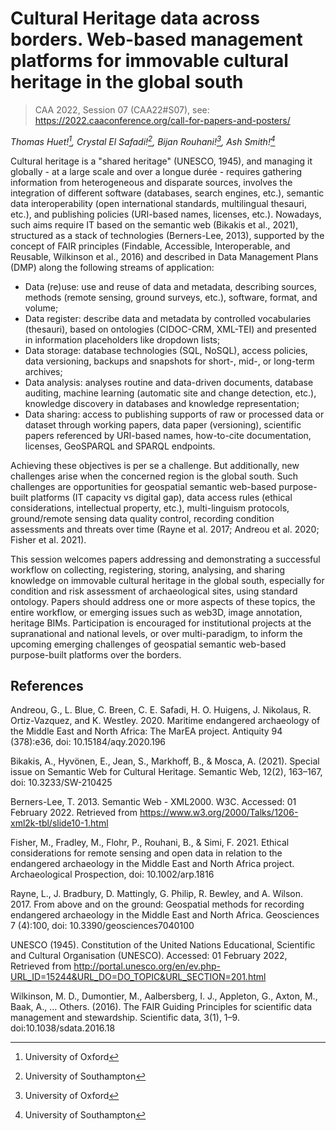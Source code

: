 # Cultural Heritage data across borders. Web-based management platforms for immovable cultural heritage in the global south
> CAA 2022, Session 07 (CAA22#S07), see: https://2022.caaconference.org/call-for-papers-and-posters/  
  
*Thomas Huet![^1], Crystal El Safadi![^2], Bijan Rouhani![^1], Ash Smith![^2]*  
  
Cultural heritage is a "shared heritage" (UNESCO, 1945), and managing it globally - at a large scale and over a longue durée - requires gathering information from heterogeneous and disparate sources, involves the integration of different software (databases, search engines, etc.), semantic data interoperability (open international standards, multilingual thesauri, etc.), and publishing policies (URI-based names, licenses, etc.). Nowadays, such aims require IT based on the semantic web (Bikakis et al., 2021), structured as a stack of technologies (Berners-Lee, 2013), supported by the concept of FAIR principles (Findable, Accessible, Interoperable, and Reusable, Wilkinson et al., 2016) and described in Data Management Plans (DMP) along the following streams of application:  

* Data (re)use: use and reuse of data and metadata, describing sources, methods (remote sensing, ground surveys, etc.), software, format, and volume;
* Data register: describe data and metadata by controlled vocabularies (thesauri), based on ontologies (CIDOC-CRM, XML-TEI) and presented in information placeholders like dropdown lists;
* Data storage: database technologies (SQL, NoSQL), access policies, data versioning, backups and snapshots for short-, mid-, or long-term archives;
* Data analysis: analyses routine and data-driven documents, database auditing, machine learning (automatic site and change detection, etc.), knowledge discovery in databases and knowledge representation;
* Data sharing: access to publishing supports of raw or processed data or dataset through working papers, data paper (versioning), scientific papers referenced by URI-based names, how-to-cite documentation, licenses, GeoSPARQL and SPARQL endpoints.  

Achieving these objectives is per se a challenge. But additionally, new challenges arise when the concerned region is the global south. Such challenges are opportunities for geospatial semantic web-based purpose-built platforms (IT capacity vs digital gap), data access rules (ethical considerations, intellectual property, etc.), multi-linguism protocols, ground/remote sensing data quality control, recording condition assessments and threats over time (Rayne et al. 2017; Andreou et al. 2020; Fisher et al. 2021).  
  
This session welcomes papers addressing and demonstrating a successful workflow on collecting, registering, storing, analysing, and sharing knowledge on immovable cultural heritage in the global south, especially for condition and risk assessment of archaeological sites, using standard ontology. Papers should address one or more aspects of these topics, the entire workflow, or emerging issues such as web3D, image annotation, heritage BIMs. Participation is encouraged for institutional projects at the supranational and national levels, or over multi-paradigm, to inform the upcoming emerging challenges of geospatial semantic web-based purpose-built platforms over the borders.  
  
[^1]: University of Oxford  
[^2]: University of Southampton  

## References

Andreou, G., L. Blue, C. Breen, C. E. Safadi, H. O. Huigens, J. Nikolaus, R. Ortiz-Vazquez, and K. Westley. 2020. Maritime endangered archaeology of the Middle East and North Africa: The MarEA project. Antiquity 94 (378):e36, doi: 10.15184/aqy.2020.196

Bikakis, A., Hyvönen, E., Jean, S., Markhoff, B., & Mosca, A. (2021). Special issue on Semantic Web for Cultural Heritage. Semantic Web, 12(2), 163–167, doi: 10.3233/SW-210425

Berners-Lee, T. 2013. Semantic Web - XML2000. W3C. Accessed: 01 February 2022. Retrieved from https://www.w3.org/2000/Talks/1206-xml2k-tbl/slide10-1.html

Fisher, M., Fradley, M., Flohr, P., Rouhani, B., & Simi, F. 2021. Ethical considerations for remote sensing and open data in relation to the endangered archaeology in the Middle East and North Africa project. Archaeological Prospection, doi: 10.1002/arp.1816

Rayne, L., J. Bradbury, D. Mattingly, G. Philip, R. Bewley, and A. Wilson. 2017. From above and on the ground: Geospatial methods for recording endangered archaeology in the Middle East and North Africa. Geosciences 7 (4):100, doi: 10.3390/geosciences7040100

UNESCO (1945). Constitution of the United Nations Educational, Scientific and Cultural Organisation (UNESCO). Accessed: 01 February 2022, Retrieved from http://portal.unesco.org/en/ev.php-URL_ID=15244&URL_DO=DO_TOPIC&URL_SECTION=201.html

Wilkinson, M. D., Dumontier, M., Aalbersberg, I. J., Appleton, G., Axton, M., Baak, A., … Others. (2016). The FAIR Guiding Principles for scientific data management and stewardship. Scientific data, 3(1), 1–9. doi:10.1038/sdata.2016.18